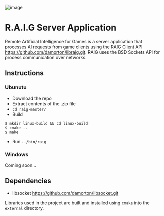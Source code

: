 ![image](https://user-images.githubusercontent.com/3397660/219311144-140b2f85-ab10-48d4-bcab-94f5cedc2263.png)

# R.A.I.G Server Application
Remote Artificial Intelligence for Games is a server application that processes AI requests from game clients using the RAIG Client API https://github.com/damorton/libraig.git. RAIG uses the BSD Sockets API for process communication over networks. 

## Instructions

### Ubunutu

- Download the repo
- Extract contents of the .zip file
- `cd raig-master/`
- Build
```
$ mkdir linux-build && cd linux-build
$ cmake ..
$ make
```
- Run `../bin/raig`

### Windows 

Coming soon...

## Dependencies

- libsocket   https://github.com/damorton/libsocket.git

Libraries used in the project are built and installed using `cmake` into the `external` directory.
